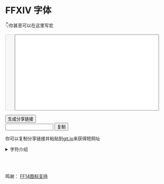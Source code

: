 # FFXIV 字体

👇你甚至可以在这里写宏

<div style="display: flex;">
<textarea id='linenumber' class='nut ffxiv' rows=16 cols=1  disabled=true></textarea>    
<textarea id='macrotext' class='nut ffxiv' rows=16  wrap='off' style='width:90%'></textarea>        
</div>

<div id='btnarea' style="margin: 2px;">
    <style>
        #btnarea .btn:hover{
            transform: scale(1.5);
        }
        textarea{    
            resize: none;    
            line-height: 1.1;        
        }
    </style>
</div>

<button  type="button"  onclick='createurl()'>生成分享链接</button>
<br>
<input id='urlbox'  type="text" style="width: 30%;"  ></input>
<button class="btn" type="button"  data-clipboard-target='#urlbox'>复制</button>

你可以复制分享链接并粘贴到[git.io](https://git.io/)来获得短网址

<details>
    <summary>字符介绍</summary>
    <br>
    <button id="loadbutton"  type="button"  onclick='iconload()'>加载</button>
    <table>
        <thead>
            <tr>
            <th>字符</th>
            <th>码点</th>
            <th>Name</th>
            <th>描述</th>
            </tr>
        </thead>
        <tbody></tbody>
    </table>
    <div id="loading" style="display: none;">加载中……</div>
</details>

<div>
    <script src="/js/fontpage.js" defer></script>
</div>

<br>
<br>
<br>

鸣谢： [FF14图标支持](https://github.com/thewakingsands/ffxiv-axis-font-icons)

